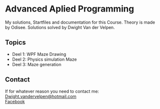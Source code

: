 # Advanced Aplied Programming
My solutions, Startfiles and documentation for this Course.
Theory is made by Odisee.
Solutions solved by Dwight Van der Velpen.

## Topics
- Deel 1: WPF Maze Drawing
- Deel 2: Physics simulation Maze
- Deel 3: Maze generation

## Contact
If for whatever reason you need to contact me:  
<Dwight.vandervelpen@hotmail.com>  
[Facebook](https://www.facebook.com/Dfr34k)